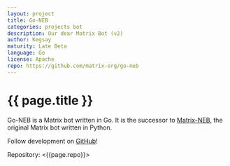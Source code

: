 ```yaml
---
layout: project
title: Go-NEB
categories: projects bot
description: Our dear Matrix Bot (v2)
author: Kegsay
maturity: Late Beta
language: Go
license: Apache
repo: https://github.com/matrix-org/go-neb
---
```


# {{ page.title }}
Go-NEB is a Matrix bot written in Go. It is the successor to [Matrix-NEB](/docs/projects/other/neb.html), the original Matrix bot written in Python.

Follow development on [GitHub](https://github.com/matrix-org/go-neb)!

Repository: <{{page.repo}}>
